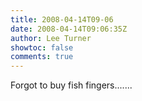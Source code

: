 ```yaml
---
title: 2008-04-14T09-06
date: 2008-04-14T09:06:35Z
author: Lee Turner
showtoc: false
comments: true
---
```


Forgot to buy fish fingers.......

